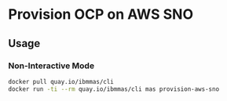 Provision OCP on AWS SNO
===============================================================================

Usage
-------------------------------------------------------------------------------

### Non-Interactive Mode

```bash
docker pull quay.io/ibmmas/cli
docker run -ti --rm quay.io/ibmmas/cli mas provision-aws-sno
```
